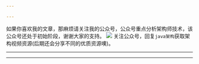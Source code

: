 ```yaml
---

---
```

如果你喜欢我的文章，那麻烦请关注我的公众号，公众号重点分析架构师技术，该公众号还处于初始阶段，谢谢大家的支持。
![](https://user-gold-cdn.xitu.io/2018/10/25/166ab31a200469ba?w=258&h=258&f=jpeg&s=27409)
关注公众号，回复`java架构`获取架构视频资源(后期还会分享不同的优质资源噢)。

---
---



